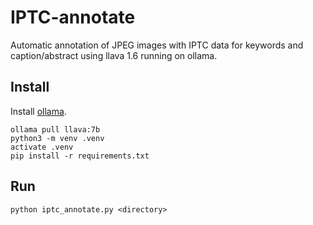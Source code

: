 # IPTC-annotate
Automatic annotation of JPEG images with IPTC data for keywords and caption/abstract using llava 1.6 running on ollama. 
## Install
Install [ollama](https://ollama.com/).
```
ollama pull llava:7b
python3 -m venv .venv
activate .venv
pip install -r requirements.txt
```
## Run
```
python iptc_annotate.py <directory>
```
